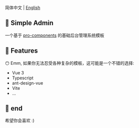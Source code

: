 简体中文 | [English](./README.md)

## 🚀 Simple Admin
 一个基于 [pro-components](https://github.com/vueComponent/pro-components) 的基础后台管理系统模板

## 🔨 Features
😶 Emm, 如果你无法忍受各种复杂的模板，这可能是一个不错的选择:
- Vue 3
- Typescript
- ant-design-vue
- Vite
- ...

## 👥 end
希望你会喜欢 :)